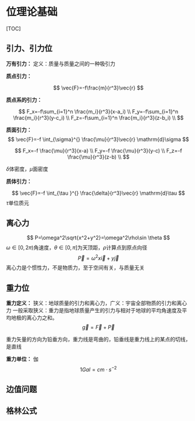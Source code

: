 # 位理论基础

[TOC]

## 引力、引力位

**万有引力：**
定义：质量与质量之间的一种吸引力

**质点引力：**

$$ \vec{F}=-f\frac{m}{r^3}\vec{r} $$

**质点系的引力：**

$$
F_x=-f\sum_{i=1}^n \frac{m_i}{r^3}(x-a_i) \\
F_y=-f\sum_{i=1}^n \frac{m_i}{r^3}(y-c_i) \\
F_z=-f\sum_{i=1}^n \frac{m_i}{r^3}(z-b_i) \\
$$

**质面引力：**
$$ \vec{F}=-f \int_{\sigma}^{} \frac{\mu}{r^3}\vec{r} \mathrm{d}\sigma $$

$$
F_x=-f \frac{\mu}{r^3}(x-a) \\
F_y=-f \frac{\mu}{r^3}(y-c) \\
F_z=-f \frac{\mu}{r^3}(z-b) \\
$$

$δ$体密度，$\mu$面密度

**质体引力：**

$$ \vec{F}=-f \int_{\tau }^{} \frac{\delta}{r^3}\vec{r} \mathrm{d}\tau $$
$\tau$单位质元

## 离心力

$$ P=\omega^2\sqrt{x^2+y^2}=\omega^2\rho\sin \theta $$
$\omega\in[0,2\pi)$角速度，$\theta\in[0,\pi]$为天顶距，$\rho$计算点到原点向径
$$\vec{P} =\omega^2 x\vec{i}+y\vec{j}$$
离心力是个惯性力，不是物质力，至于空间有关，与质量无关

## 重力位

**重力定义：**
狭义：地球质量的引力和离心力，广义：宇宙全部物质的引力和离心力
一般采取狭义：重力是指地球质量产生的引力与相对于地球的平均角速度及平均地极的离心力之和。
$$ \vec{g}=\vec{F}+\vec{P} $$

重力矢量的方向为铅垂方向，重力线是弯曲的，铅垂线是重力线上的某点的切线，是直线

**重力单位：**
伽 $$ 1Gal=cm\cdot s^{-2} $$

## 边值问题

## 格林公式

